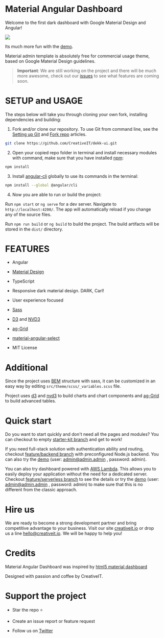 # Material Angular Dashboard

Welcome to the first dark dashboard with Google Material Design and Angular!

<a target="_blank" href="http://dekk-ui.creativeit.io/"><img src="https://trello-attachments.s3.amazonaws.com/55f8466d8f95075bca20dd66/5bf421455ab0f05102cadac9/eee32e50e9fc278b715442a3fc6f65aa/Readme.png"/></a>

Its much more fun with the [demo](http://dekk-ui.creativeit.io).

Material admin template is absolutely free for commercial usage theme, based on Google Material Design guidelines.

> **Important**: We are still working on the project and there will be much more awesome, check out our [issues](https://github.com/CreativeIT/dekk-ui/issues) to see what features are coming soon.

# SETUP and USAGE

The steps below will take you through cloning your own fork, installing dependencies and building:

1. Fork and/or clone our repository. To use Git from command line, see the [Setting up Git](https://help.github.com/articles/set-up-git/) and [Fork repo](https://help.github.com/articles/fork-a-repo/) articles.

```bash
git clone https://github.com/CreativeIT/dekk-ui.git
```

2. Open your copied repo folder in terminal and install necessary modules with command, make sure that you have installed [npm](https://www.npmjs.com/get-npm):

```bash
npm install
```

3. Install [angular-cli](https://cli.angular.io/) globally to use its commands in the terminal:

```bash
npm install --global @angular/cli
```

4. Now you are able to run or build the project:

Run `npm start` or `ng serve` for a dev server. Navigate to `http://localhost:4200/`. The app will automatically reload if you change any of the source files.

Run `npm run build` or `ng build` to build the project. The build artifacts will be stored in the `dist/` directory.

# FEATURES

* Angular

* [Material Design](http://www.google.com/design/spec/material-design/introduction.html)

* TypeScript

* Responsive dark material design. DARK, Carl!

* User experience focused

* [Sass](http://sass-lang.com/)

* [D3](https://d3js.org/) and [NVD3](http://nvd3.org/)

* [ag-Grid](https://www.ag-grid.com)

* [material-angular-select](https://github.com/CreativeIT/material-angular-select)

* MIT License

# Additional

Since the project uses [BEM](http://getbem.com) structure with sass, it can be customized in an easy way by editing `src/theme/scss/_variables.scss` file.

Project uses [d3](https://d3js.org/) and [nvd3](http://nvd3.org/) to build charts and chart components and [ag-Grid](https://www.ag-grid.com) to build advanced tables.

# Quick start
Do you want to start quickly and don't need all the pages and modules? You can checkout to empty 
[starter-kit branch](https://github.com/CreativeIT/dekk-ui/tree/starter-kit) and get to work!

If you need full-stack solution with authentication ability and routing, checkout
[feature/backend branch](https://github.com/CreativeIT/dekk-ui/tree/feature/backend) with preconfigured Node.js backend.
You can also try the [demo](http://dashboard-auth-demo.creativeit.io) (user: admin@admin.admin , password: admin).

You can also try dashboard powered with [AWS Lambda](https://aws.amazon.com/lambda/). This allows you to easily deploy your application without the need for a dedicated server.
Checkout [feature/serverless branch](https://github.com/CreativeIT/dekk-ui/tree/feature/serverless) to see the details or try the [demo](https://g5ope910kg.execute-api.eu-central-1.amazonaws.com/production/) (user: admin@admin.admin , password: admin) to make sure that this is no different from the classic approach.

# Hire us

We are ready to become a strong development partner and bring competitive advantage to your business. Visit our site [creativeit.io](http://creativeit.io/) or drop us a line <hello@creativeit.io>. We will be happy to help you!

# Credits

Material Angular Dashboard was inspired by [html5 material dashboard](https://github.com/CreativeIT/material-dashboard-lite)

Designed with passion and coffee by CreativeIT.

# Support the project

* Star the repo :star:

* Create an issue report or feature request

* Follow us on [Twitter](https://twitter.com/intent/follow?screen_name=CreativeITeam)

